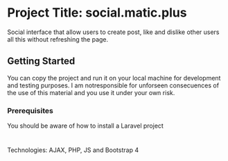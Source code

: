 # Project Title: social.matic.plus

Social interface that allow users to create post, like and dislike other users all this without refreshing the page.

## Getting Started

You can copy the project and run it on your local machine for development and testing purposes. I am notresponsible for unforseen consecuences of the use of this material and you use it under your own risk.

### Prerequisites

You should be aware of how to install a Laravel project

# 

Technologies: AJAX, PHP, JS and Bootstrap 4
